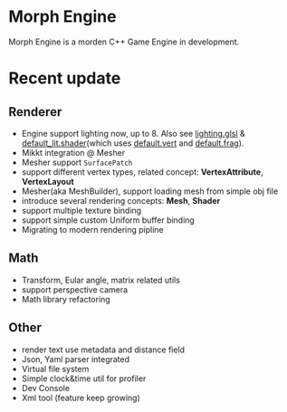 # Morph Engine 
Morph Engine is a morden C++ Game Engine in development.

# Recent update
## Renderer
* Engine support lighting now, up to 8. Also see [lighting.glsl](https://github.com/tankiJong/morph-engine/blob/master/Content/shader/inc/light.glsl) & [default_lit.shader](https://github.com/tankiJong/morph-engine/blob/master/Content/shader/default_lit.shader)(which uses [default.vert](https://github.com/tankiJong/morph-engine/blob/master/Content/shader/progs/default.vert) and [default.frag](https://github.com/tankiJong/morph-engine/blob/master/Content/shader/progs/default.frag)).
* Mikkt integration @ Mesher
* Mesher support `SurfacePatch`
* support different vertex types, related concept: **VertexAttribute**, **VertexLayout**
* Mesher(aka MeshBuilder), support loading mesh from simple obj file
* introduce several rendering concepts: **Mesh**, **Shader**
* support multiple texture binding
* support simple custom Uniform buffer binding
* Migrating to modern rendering pipline

## Math
* Transform, Eular angle, matrix related utils
* support perspective camera
* Math library refactoring

## Other
* render text use metadata and distance field
* Json, Yaml parser integrated
* Virtual file system
* Simple clock&time util for profiler
* Dev Console
* Xml tool (feature keep growing)

